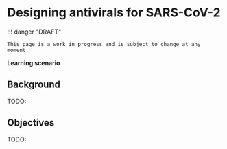# Designing antivirals for SARS-CoV-2

!!! danger "DRAFT"

    This page is a work in progress and is subject to change at any moment.

**Learning scenario**

## Background

TODO:

## Objectives

TODO:

<!-- LINKS -->
